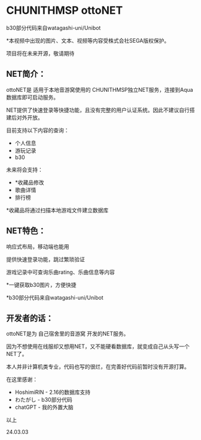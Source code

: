 # CHUNITHMSP ottoNET

b30部分代码来自watagashi-uni/Unibot

*本视频中出现的图片、文本、视频等内容受株式会社SEGA版权保护。

项目将在未来开源，敬请期待

## NET简介：

ottoNET是 适用于本地音游窝使用的 CHUNITHMSP独立NET服务，连接到Aqua数据库即可启动服务。

NET提供了快速登录等快捷功能，且没有完整的用户认证系统。因此不建议自行搭建后对外开放。

目前支持以下内容的查询：

- 个人信息
- 游玩记录
- b30

未来将会支持：

- *收藏品修改
- 歌曲详情
- 排行榜

*收藏品将通过扫描本地游戏文件建立数据库

## NET特色：

响应式布局，移动端也能用

提供快速登录功能，跳过繁琐验证

游戏记录中可查询乐曲rating、乐曲信息等内容

*一键获取b30图片，方便快捷

*b30部分代码来自watagashi-uni/Unibot

## 开发者的话：

ottoNET是为 自己宿舍里的音游窝 开发的NET服务。

因为不想使用在线服却又想用NET，又不能硬看数据库，就变成自己从头写一个NET了。

本人并非计算机类专业，代码也写的很烂，在完善好代码前暂时没有开源打算。

在这里感谢：

- HoshimiRIN - 2.16的数据库支持
- わたがし - b30部分代码
- chatGPT - 我的外置大脑

以上

24.03.03
